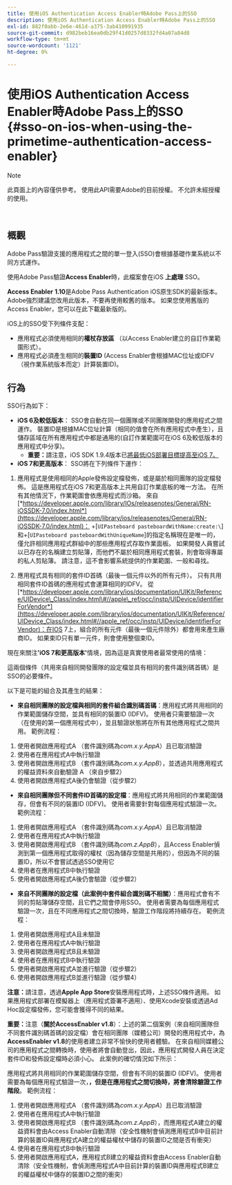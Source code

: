 ```yaml
---
title: 使用iOS Authentication Access Enabler時Adobe Pass上的SSO
description: 使用iOS Authentication Access Enabler時Adobe Pass上的SSO
exl-id: 882f0abb-2e6e-461d-a375-3ab410991935
source-git-commit: d982beb16ea0db29f41d0257d8332fd4a07a84d8
workflow-type: tm+mt
source-wordcount: '1121'
ht-degree: 0%

---
```


# 使用iOS Authentication Access Enabler時Adobe Pass上的SSO {#sso-on-ios-when-using-the-primetime-authentication-access-enabler}

>[!NOTE]
>
>此頁面上的內容僅供參考。 使用此API需要Adobe的目前授權。 不允許未經授權的使用。

</br>

## 概觀

Adobe Pass驗證支援的應用程式之間的單一登入(SSO)會根據基礎作業系統以不同方式運作。

使用Adobe Pass驗證&#x200B;**Access Enabler**&#x200B;時，此檔案會在iOS **上處理** SSO。

**Access Enabler** **1.10**&#x200B;是Adobe Pass Authentication iOS原生SDK的最新版本。 Adobe強烈建議您改用此版本，不要再使用較舊的版本。 如果您使用舊版的Access Enabler，您可以在此下載最新版的[](https://tve.zendesk.com/hc/en-us/articles/204963209-iOS-Native-AccessEnabler-Library)。

iOS上的SSO受下列條件支配：

- 應用程式必須使用相同的&#x200B;**權杖存放區** （以Access Enabler建立的自訂作業範圍形式）。
- 應用程式必須產生相同的&#x200B;**裝置ID** (Access Enabler會根據MAC位址或IDFV （視作業系統版本而定）計算裝置ID)。

## 行為

SSO行為如下：

- **iOS 6及較低版本**： SSO會自動在同一個團隊或不同團隊開發的應用程式之間運作。 裝置ID是根據MAC位址計算（相同的值會在所有應用程式中產生），且儲存區域在所有應用程式中都是通用的(自訂作業範圍可在iOS 6及較低版本的應用程式中分享)。
   - **重要：**&#x200B;請注意，iOS SDK 1.9.4版本已[將最低iOS部署目標提高至iOS 7。](https://tve.zendesk.com/hc/en-us/articles/204963209-iOS-Native-AccessEnabler-Library)
- **iOS 7和更高版本**： SSO將在下列條件下運作：

1. 應用程式是使用相同的Apple發佈設定檔發佈，或是屬於相同團隊的設定檔發佈。 這是應用程式在iOS 7和更高版本上共用自訂作業底板的唯一方法。 在所有其他情況下，作業範圍會依應用程式而沙箱。 來自&#x200B;[*https://developer.apple.com/library/IOs/releasenotes/General/RN-iOSSDK-7.0/index.html*](https://developer.apple.com/library/ios/releasenotes/General/RN-iOSSDK-7.0/index.html)： \+\[`UIPasteboard pasteboardWithName:create:\`]和+\[`UIPasteboard pasteboardWithUniqueName`\]的指定名稱現在是唯一的，僅允許相同應用程式群組中的那些應用程式存取作業面板。 如果開發人員嘗試以已存在的名稱建立剪貼簿，而他們不屬於相同應用程式套裝，則會取得專屬的私人剪貼簿。 請注意，這不會影響系統提供的作業範圍、一般和尋找。

1. 應用程式具有相同的套件ID首碼（最後一個元件以外的所有元件）。 只有共用相同套件ID首碼的應用程式會運算相同的IDFV。 從&#x200B;[*https://developer.apple.com/library/ios/documentation/UIKit/Reference/UIDevice\_Class/index.html\#//apple\_ref/occ/instp/UIDevice/identifierForVendor*](https://developer.apple.com/library/ios/documentation/UIKit/Reference/UIDevice_Class/index.html#//apple_ref/occ/instp/UIDevice/identifierForVendor)：在IOS 7上，組合的所有元件（最後一個元件除外）都會用來產生廠商ID。 如果束ID只有單一元件，則會使用整個束ID。

現在來關注&#x200B;**&#39;iOS 7和更高版本&#39;**&#x200B;情境，因為這是真實使用者最常使用的情境：

這兩個條件（共用來自相同開發團隊的設定檔並具有相同的套件識別碼首碼）是SSO的必要條件。

以下是可能的組合及其產生的結果：

- **來自相同團隊的設定檔與相同的套件組合識別碼首碼**：應用程式將共用相同的作業範圍儲存空間，並具有相同的裝置ID (IDFV)。 使用者只需要驗證一次（在使用的第一個應用程式中），並且驗證狀態將在所有其他應用程式之間共用。 範例流程：

1. 使用者開啟應用程式A （套件識別碼為&#x200B;*com.x.y.AppA*）且已取消驗證
1. 使用者在應用程式A中執行驗證
1. 使用者開啟應用程式B （套件識別碼為&#x200B;*com.x.y.AppB*），並透過共用應用程式的權益資料來自動驗證
A （來自步驟2）
1. 使用者開啟應用程式A後仍會驗證（從步驟2）



- **來自相同團隊但不同套件ID首碼的設定檔**：應用程式將共用相同的作業範圍儲存，但會有不同的裝置ID (IDFV)。 使用者需要針對每個應用程式驗證一次。 範例流程：

1. 使用者開啟應用程式A （套件識別碼為&#x200B;*com.x.y.AppA*）且已取消驗證
1. 使用者在應用程式A中執行驗證
1. 使用者開啟應用程式B （套件識別碼為&#x200B;*com.z.AppB*），且Access Enabler偵測到第一個應用程式取得的權杖（因為儲存空間是共用的），但因為不同的裝置ID，所以不會嘗試透過SSO使用它
1. 使用者在應用程式B中執行驗證
1. 使用者開啟應用程式A後仍會驗證（從步驟2）



- **來自不同團隊的設定檔（此案例中套件組合識別碼不相關）**：應用程式會有不同的剪貼簿儲存空間，且它們之間會停用SSO。 使用者需要為每個應用程式驗證一次，且在不同應用程式之間切換時，驗證工作階段將持續存在。 範例流程：


1. 使用者開啟應用程式A且未驗證
1. 使用者在應用程式A中執行驗證
1. 使用者開啟應用程式B且未驗證
1. 使用者在應用程式B中執行驗證
1. 使用者開啟應用程式A並進行驗證（從步驟2）
1. 使用者開啟應用程式B並進行驗證（從步驟4）

**注意：**&#x200B;請注意，透過&#x200B;**Apple App Store**&#x200B;安裝應用程式時，上述SSO條件適用。 如果應用程式部署在模擬器上（應用程式簽署不適用）、使用Xcode安裝或透過Ad Hoc設定檔發佈，您可能會獲得不同的結果。

**重要：**&#x200B;注意（**關於AccessEnabler v1.8**）：上述的第二個案例（來自相同團隊但不同套件識別碼首碼的設定檔）會在相同團隊（媒體公司）開發的應用程式中，為&#x200B;**AccessEnabler v1.8**&#x200B;的使用者建立非常不愉快的使用者體驗。 在來自相同媒體公司的應用程式之間轉換時，使用者將會自動登出，因此，應用程式開發人員在決定套件ID和發佈設定檔時必須小心。 此案例的確切情況如下所示：

應用程式將共用相同的作業範圍儲存空間，但會有不同的裝置ID (IDFV)。 使用者需要為每個應用程式驗證一次，**，但是在應用程式之間切換時，將會清除驗證工作階段**。 範例流程：

1. 使用者開啟應用程式A （套件識別碼為&#x200B;*com.x.y.AppA*）且已取消驗證
1. 使用者在應用程式A中執行驗證
1. 使用者開啟應用程式B （套件識別碼為&#x200B;*com.z.AppB*），而應用程式A建立的權益資料會由Access Enabler自動清除（安全性機制會偵測應用程式B中目前計算的裝置ID與應用程式A建立的權益權杖中儲存的裝置ID之間是否有衝突）
1. 使用者在應用程式B中執行驗證
1. 使用者開啟應用程式A，應用程式B建立的權益資料會由Access Enabler自動清除（安全性機制，會偵測應用程式A中目前計算的裝置ID與應用程式B建立的權益權杖中儲存的裝置ID之間的衝突）
